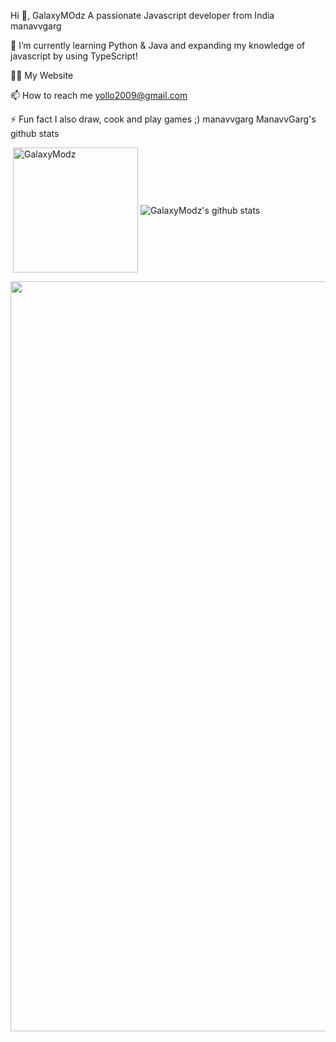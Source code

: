 Hi 👋, GalaxyMOdz
A passionate Javascript developer from India
manavvgarg

🌱 I’m currently learning Python & Java and expanding my knowledge of javascript by using TypeScript!

👨‍💻 My Website

📫 How to reach me yollo2009@gmail.com

⚡ Fun fact I also draw, cook and play games ;)
 manavvgarg ManavvGarg's github stats
<p>&nbsp;<img align="center" src="https://github-readme-stats.vercel.app/api?username=GalaxyModz&show_icons=true&theme=dracula" alt="GalaxyModz" height="200"/>
<img align="center" src="https://github-readme-stats.vercel.app/api/top-langs/?username=GalaxyModz&hide=lua&theme=dracula" alt="GalaxyModz's github stats"/>
<div><img src="https://github-profile-trophy.vercel.app/?username=GalaxyMOdz&theme=dracula" width="1200"></div></p>
